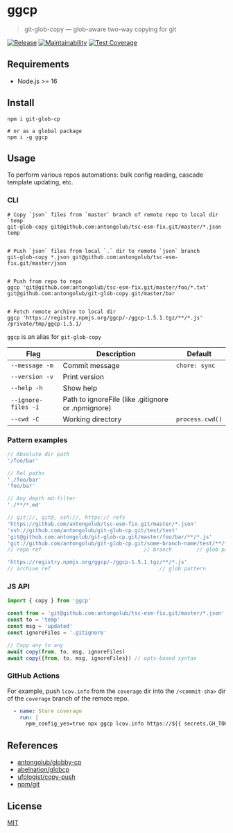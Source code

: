 # ggcp

> git-glob-copy — glob-aware two-way copying for git

[![Release](https://github.com/antongolub/git-glob-cp/workflows/CI/badge.svg)](https://github.com/antongolub/git-glob-cp/actions)
[![Maintainability](https://api.codeclimate.com/v1/badges/2995a0e9d2a84bd4191f/maintainability)](https://codeclimate.com/github/antongolub/git-glob-cp/maintainability)
[![Test Coverage](https://api.codeclimate.com/v1/badges/2995a0e9d2a84bd4191f/test_coverage)](https://codeclimate.com/github/antongolub/git-glob-cp/test_coverage)

## Requirements
* Node.js >= 16

## Install
```shell
npm i git-glob-cp

# or as a global package
npm i -g ggcp
```

## Usage
To perform various repos automations: bulk config reading, cascade template updating, etc.

### CLI
```shell
# Copy `json` files from `master` branch of remote repo to local dir `temp`
git-glob-copy git@github.com:antongolub/tsc-esm-fix.git/master/*.json temp


# Push `json` files from local `.` dir to remote `json` branch
git-glob-copy *.json git@github.com:antongolub/tsc-esm-fix.git/master/json


# Push from repo to repo
ggcp 'git@github.com:antongolub/tsc-esm-fix.git/master/foo/*.txt' git@github.com:antongolub/git-glob-copy.git/master/bar


# Fetch remote archive to local dir
ggcp 'https://registry.npmjs.org/ggcp/-/ggcp-1.5.1.tgz/**/*.js' /private/tmp/ggcp-1.5.1/
```
`ggcp` is an alias for `git-glob-copy`

| Flag                | Description                                        | Default         |
|---------------------|----------------------------------------------------|-----------------|
| `--message -m`      | Commit message                                     | `chore: sync`   |
| `--version -v`      | Print version                                      |                 |
| `--help -h`         | Show help                                          |                 |
| `--ignore-files -i` | Path to ignoreFile (like .gitignore or .npmignore) |                 |
| `--cwd -C`          | Working directory                                  | `process.cwd()` |

### Pattern examples
```js
// Absolute dir path
'/foo/bar'

// Rel paths
'./foo/bar'
'foo/bar'

// Any depth md-filter
'./**/*.md'

// git://, git@, ssh://, https:// refs
'https://github.com/antongolub/tsc-esm-fix.git/master/*.json'
'ssh://github.com/antongolub/git-glob-cp.git/test/test'
'git@github.com:antongolub/git-glob-cp.git/master/foo/bar/**/*.js'
'git://github.com/antongolub/git-glob-cp.git/some-branch-name/test/**/*.js'
// repo ref                                 // branch        // glob pattern

'https://registry.npmjs.org/ggcp/-/ggcp-1.5.1.tgz/**/*.js'
// archive ref                                   // glob pattern
```

### JS API
```js
import { copy } from 'ggcp'

const from = 'git@github.com:antongolub/tsc-esm-fix.git/master/*.json'
const to = 'temp'
const msg = 'updated'
const ignoreFiles = '.gitignore'

// Copy any to any
await copy(from, to, msg, ignoreFiles)
await copy({from, to, msg, ignoreFiles}) // opts-based syntax
```

### GitHub Actions
For example, push `lcov.info` from the `coverage` dir into the `/<commit-sha>` dir of the `coverage` branch of the remote repo.

```yaml
  - name: Store coverage
    run: |
      npm_config_yes=true npx ggcp lcov.info https://${{ secrets.GH_TOKEN }}@github.com/${{ github.repository }}.git/coverage/${{ github.sha }} --cwd=${{ github.workspace }}/coverage --message='chore: push coverage'
```

## References
* [antongolub/globby-cp](https://github.com/antongolub/globby-cp)
* [abelnation/globcp](https://github.com/abelnation/globcp#readme)
* [ufologist/copy-push](https://github.com/ufologist/copy-push#readme)
* [npm/git](https://github.com/npm/git)

## License
[MIT](./LICENSE)
